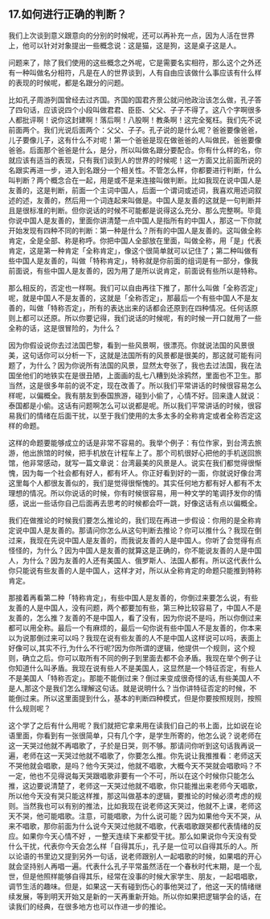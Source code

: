 ## 17.如何进行正确的判断？
我们上次谈到意义跟意向的分别的时候呢，还可以再补充一点，因为人活在世界上，他可以针对对象提出一些概念说：这是猫，这是狗，这是桌子这是人。


问题来了，除了我们使用的这些概念之外呢，它是需要名实相符，那么这个之外还有一种叫做名分相符，凡是在人的世界谈到，人有自由应该做什么事应该有什么样的表现的时候呢，都是名跟分的问题。


比如孔子周游列国曾经去过齐国。齐国的国君齐景公就问他政治该怎么做，孔子答了四句话，应该说四个小段叫做君君、臣臣、父父、子子不得了。这八个字啊很多人都批评啊！说你这封建啊！落后啊！八股啊！教条啊！这完全冤枉。我们先不说前面两个。我们光说后面两个：父父、子子。孔子说的是什么呢？爸爸要像爸爸，儿子要像儿子，这有什么不对呢！第一个爸爸是现在做爸爸的人叫做民，爸爸要像爸爸。后面那个爸爸是什么，是分，所以叫做名跟分要配合。你有什么样的名，你就应该有适当的表现，只有我们谈到人的世界的时候呢！这一方面又比前面所说的名跟实再进一步，进入到名跟分一个相关性。不管怎么样，你都要进行判断，什么叫判断？两个概念合在一起，用是或不是来连接叫做判断。比如我现在说中国人是友善的，这是判断，前面一个主词中国人，后面一个谓词或述词，我喜欢用述词叙述的述，友善的，然后用一个词连起来叫做是。中国人是友善的这就是一句判断并且是很标准的判断。但你说话的时候不可能都是说得这么充分、那么完整啊。毕竟你说中国人是友善的，里面你讲清楚一点中国人是指所有的中国人，那这一下你就开始发现有四种不同的判断：第一种是什么？所有的中国人是友善的。这叫做全称肯定，全是全部、称是称呼。你把中国人全部放在里面，叫做全称，用「是」代表肯定，这是第一种肯定「全称肯定」，像这个很简单就可以记住了；第二种叫做有些中国人是友善的，叫做「特称肯定」，特称就是你前面的组词是有一部分，像我前面说，有些中国人是友善的，因为用了是所以说肯定，前面说有些所以是特称。


那么相反的，否定也一样啊。我们可以自由再往下推了，那什么叫做「全称否定」呢，就是中国人不是友善的，这就是「全称否定」，那最后一个有些中国人不是友善的，叫做「特称否定」，所有的表达出来的话都会还原到在四种情况。任何话原则上都可以还原。所以你要记得，我们说话的时候呢，有的时候一开口就用了一些全称的话，这是很冒险的，为什么？


因为你假设说你去过法国巴黎，看到一些风景啊，很漂亮。你就说法国的风景很美，这句话你可以分析一下，这就是法国所有的风景都是很美的，那这就可能有问题了，为什么？因为你说所有法国的风景，显然太夸张了，我也去过法国，我在法国坐他们的地铁实在是很丑陋，上面画的乱七八糟到处涂鸦然，里面也不卫生。那当然，这是很多年前的说不定，现在改善了。所以我们平常讲话的时候很容易怎么样呢，以偏概全。我有朋友到泰国旅游，碰到小偷了，心情不好。回来逢人就说：泰国都是小偷。这话有问题啊怎么可以说都是呢。所以我们平常讲话的时候，很容易我们的情绪在后面干扰，以至于我们使用的太多太多的全称肯定或者全称否定这样的命题。


这样的命题要能够成立的话是非常不容易的。我举个例子：有位作家，到台湾去旅游，他出旅馆的时候，把手机放在计程车上了。那个司机很好心把他的手机送回旅馆，他非常感动，就写一篇文章说：台湾最美的风景是人。说实在我们都觉得很惭愧，因为每一个社会都有好人，都有坏人。你正好看到好的一面，你就说好像台湾这里每个人都很友善似的，我们是觉得很惭愧的。其实任何地方都有好人都有不太理想的情况。所以你说话的时候，你有时候很容易，用一种文学的笔调抒发你的情感，说出一些话你自己后面再去思考的时候都会吓一跳，好像这话有点以偏概全。


我们在做推论的时候我们要怎么推论的，我们现在再进一步假设：你用的是全称肯定说中国人是友善的。那请问你怎么从这句判断去推论？你可以推什么？我现在倒过来，我现在先说中国人是友善的，而我说友善的人是中国人。你听了会觉得有点怪怪的，为什么？因为中国人是友善的就算这是正确的，你不能说友善的人是中国人，为什么？因为友善的人还有美国人、俄罗斯人、法国人都有。所以这代表什么你只能说有些友善的人是中国人，这样才对，所以从全称肯定的命题只能推到特称肯定。


那接着再看第二种「特称肯定」，有些中国人是友善的，你倒过来要怎么说，有些友善的人是中国人，没有问题，两个都要加有些，第三种比较容易了，中国人不是友善的，怎么推？友善的不是中国人，看了没有，因为你说不是吗，所以你倒过来都可以用全称。最后一个有麻烦的，最后一句你说有些中国人不是友善的，你本来以为说那倒过来可以吗？我现在说有些友善的人不是中国人这样说可以吗，表面上好像可以,其实不行,为什么不行呢?因为你所谓的逻辑，他提供一个规则，这个规则，确立之后。你可以取所有不同的例子到里面去都不会矛盾。我现在举个例子让你知道什么叫矛盾。我现在说有些人不是美国人，这显然是一个特征否定，有些人不是美国人「特称否定」。那能不能倒过来？倒过来变成很奇怪的话,有些美国人不是人,那这个是我们怎么理解这句话。就是说明什么？当你讲特征否定的时候，不能倒过来。所以这里面提到什么，基本的判断四种模式，但是你要按照规则，按照什么规则呢？


这个学了之后有什么用呢？我们就把它拿来用在读我们自己的书上面，比如说在论语里面，你看到有一张很简单，只有几个字，是学生所寄的，他怎么说？说老师在这一天哭过他就不再唱歌了，子於是日哭，则不够。那请问你听到这句话我再说一遍，老师在这一天哭过他就不唱歌了，你要怎么推。你先说让我推推看：老师这天不哭他就会唱歌，是吗？他今天哭过，他就不唱歌，大概今天不哭就会唱歌吗？不一定，他也不见得说每天哭跟唱歌非要有一个不可，所以在这个时候你只能怎么推，这边要说清楚了，老师这一天哭过他就不唱歌，你只能推出来老师今天唱歌，所以他今天没有哭只能这样推，那这叫做基本的逻辑，要推论的时候必须考虑的规则。当然我也可以有别的推法，比如我现在说老师这天哭过，他就不上课，老师这天不哭，他可能唱歌。注意，可能唱歌，为什么说可能？因为如果他今天不哭，从来不唱歌，那你前面为什么说今天哭过他就不唱歌，代表唱歌跟哭都代表情绪的反应。如果你今天心情不好 ，一整天连续下来都受干扰。那么如果说你今天没有受什么干扰，代表你今天会怎么样「自得其乐」，孔子是一位可以自得其乐的人。所以论语的书里边又提到另外一句话，说老师跟别人一起唱歌的时候，如果唱的开心就会坚持别人再唱一遍。代表什么孔子平常虽然活在一个春秋时代末期，是一个乱世，但是他照样能够自得其乐，经常在没事的时候大家学生、朋友，一起唱唱歌，调节生活的趣味。但是，如果这一天有碰到伤心的事他哭过了，他这一天的情绪继续发展，等到明天开始又是新的一天再重新开始。所以你如果把逻辑学会的话，在读我们的经典，在很多地方也可以作进一步的推论。

